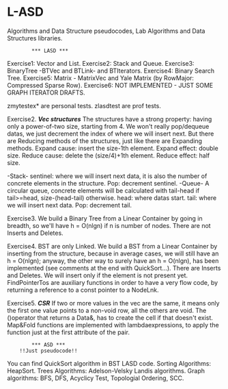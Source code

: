 # L-ASD
Algorithms and Data Structure pseudocodes, Lab Algorithms and Data Structures libraries.

            *** LASD ***

Exercise1: Vector and List.
Exercise2: Stack and Queue.
Exercise3: BinaryTree -BTVec and BTLink- and BTIterators.
Exercise4: Binary Search Tree.
Exercise5: Matrix - MatrixVec and Yale Matrix (by RowMajor: Compressed Sparse Row).
Exercise6: NOT IMPLEMENTED - JUST SOME GRAPH ITERATOR DRAFTS.

zmytestex* are personal tests.
zlasdtest are prof tests.

Exercise2. ***Vec structures***
  The structures have a strong property: having only a power-of-two size, starting from 4.
  We won't really pop/dequeue datas, we just decrement the index of where we will insert next.
  But there are Reducing methods of the structures, just like there are Expanding methods.
  Expand cause: insert the size-1th element.
  Expand effect: double size.
  Reduce cause: delete the (size/4)+1th element.
  Reduce effect: half size.

  -Stack-
    sentinel: where we will insert next data, it is also the number of concrete elements in the structure.
    Pop: decrement sentinel.
  -Queue-
    A circular queue,
    concrete elements will be calculated with tail-head if tail>=head, size-(head-tail) otherwise.
    head: where datas start.
    tail: where we will insert next data.
    Pop: decrement tail.

Exercise3.
  We build a Binary Tree from a Linear Container by going in breadth, so we'll have h = O(nlgn) if n is number of nodes.
  There are not Inserts and Deletes.

Exercise4.
  BST are only Linked.
  We build a BST from a Linear Container by inserting from the structure, because in average cases, we will still have an h = O(nlgn);
  anyway, the other way to surely have an h = O(nlgn), has been implemented (see comments at the end with QuickSort...).
  There are Inserts and Deletes. We will insert only if the element is not present yet.
  FindPointerTos are auxiliary functions in order to have a very flow code, by returning a reference to a const pointer to a NodeLnk.

Exercise5. ***CSR***
  If two or more values in the vec are the same, it means only the first one value points to a non-void row, all the others are void.
  The ()operator that returns a Data&, has to create the cell if that doesn't exist.
  Map&Fold functions are implemented with lambdaexpressions, to apply the function just at the first attribute of the pair.


            *** ASD ***
        !!Just pseudocode!!

You can find QuickSort algorithm in BST LASD code.
Sorting Algorithms: HeapSort.
Trees Algorithms: Adelson-Velsky Landis algorithms.
Graph algorithms: BFS, DFS, Acyclicy Test, Topologial Ordering, SCC.
